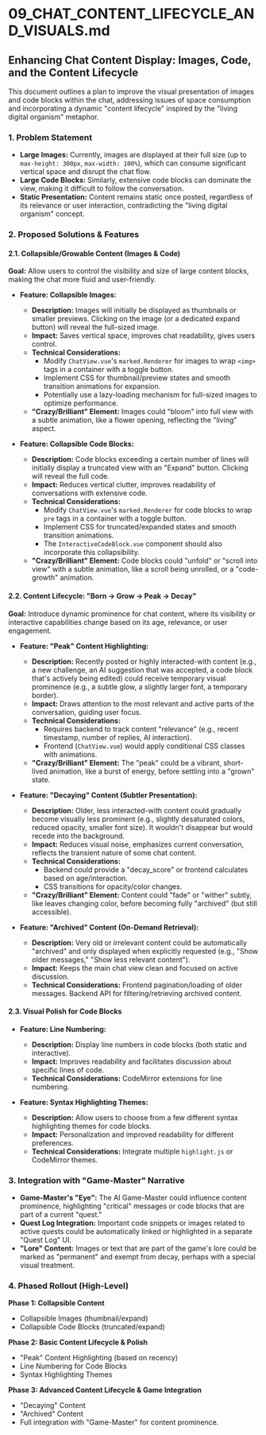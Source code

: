 # 09_CHAT_CONTENT_LIFECYCLE_AND_VISUALS.md

## Enhancing Chat Content Display: Images, Code, and the Content Lifecycle

This document outlines a plan to improve the visual presentation of images and code blocks within the chat, addressing issues of space consumption and incorporating a dynamic "content lifecycle" inspired by the "living digital organism" metaphor.

### 1. Problem Statement

- **Large Images:** Currently, images are displayed at their full size (up to `max-height: 300px`, `max-width: 100%`), which can consume significant vertical space and disrupt the chat flow.
- **Large Code Blocks:** Similarly, extensive code blocks can dominate the view, making it difficult to follow the conversation.
- **Static Presentation:** Content remains static once posted, regardless of its relevance or user interaction, contradicting the "living digital organism" concept.

### 2. Proposed Solutions & Features

#### 2.1. Collapsible/Growable Content (Images & Code)

**Goal:** Allow users to control the visibility and size of large content blocks, making the chat more fluid and user-friendly.

- **Feature: Collapsible Images:**
  - **Description:** Images will initially be displayed as thumbnails or smaller previews. Clicking on the image (or a dedicated expand button) will reveal the full-sized image.
  - **Impact:** Saves vertical space, improves chat readability, gives users control.
  - **Technical Considerations:**
    - Modify `ChatView.vue`'s `marked.Renderer` for images to wrap `<img>` tags in a container with a toggle button.
    - Implement CSS for thumbnail/preview states and smooth transition animations for expansion.
    - Potentially use a lazy-loading mechanism for full-sized images to optimize performance.
  - **"Crazy/Brilliant" Element:** Images could "bloom" into full view with a subtle animation, like a flower opening, reflecting the "living" aspect.

- **Feature: Collapsible Code Blocks:**
  - **Description:** Code blocks exceeding a certain number of lines will initially display a truncated view with an "Expand" button. Clicking will reveal the full code.
  - **Impact:** Reduces vertical clutter, improves readability of conversations with extensive code.
  - **Technical Considerations:**
    - Modify `ChatView.vue`'s `marked.Renderer` for code blocks to wrap `pre` tags in a container with a toggle button.
    - Implement CSS for truncated/expanded states and smooth transition animations.
    - The `InteractiveCodeBlock.vue` component should also incorporate this collapsibility.
  - **"Crazy/Brilliant" Element:** Code blocks could "unfold" or "scroll into view" with a subtle animation, like a scroll being unrolled, or a "code-growth" animation.

#### 2.2. Content Lifecycle: "Born -> Grow -> Peak -> Decay"

**Goal:** Introduce dynamic prominence for chat content, where its visibility or interactive capabilities change based on its age, relevance, or user engagement.

- **Feature: "Peak" Content Highlighting:**
  - **Description:** Recently posted or highly interacted-with content (e.g., a new challenge, an AI suggestion that was accepted, a code block that's actively being edited) could receive temporary visual prominence (e.g., a subtle glow, a slightly larger font, a temporary border).
  - **Impact:** Draws attention to the most relevant and active parts of the conversation, guiding user focus.
  - **Technical Considerations:**
    - Requires backend to track content "relevance" (e.g., recent timestamp, number of replies, AI interaction).
    - Frontend (`ChatView.vue`) would apply conditional CSS classes with animations.
  - **"Crazy/Brilliant" Element:** The "peak" could be a vibrant, short-lived animation, like a burst of energy, before settling into a "grown" state.

- **Feature: "Decaying" Content (Subtler Presentation):**
  - **Description:** Older, less interacted-with content could gradually become visually less prominent (e.g., slightly desaturated colors, reduced opacity, smaller font size). It wouldn't disappear but would recede into the background.
  - **Impact:** Reduces visual noise, emphasizes current conversation, reflects the transient nature of some chat content.
  - **Technical Considerations:**
    - Backend could provide a "decay_score" or frontend calculates based on age/interaction.
    - CSS transitions for opacity/color changes.
  - **"Crazy/Brilliant" Element:** Content could "fade" or "wither" subtly, like leaves changing color, before becoming fully "archived" (but still accessible).

- **Feature: "Archived" Content (On-Demand Retrieval):**
  - **Description:** Very old or irrelevant content could be automatically "archived" and only displayed when explicitly requested (e.g., "Show older messages," "Show less relevant content").
  - **Impact:** Keeps the main chat view clean and focused on active discussion.
  - **Technical Considerations:** Frontend pagination/loading of older messages. Backend API for filtering/retrieving archived content.

#### 2.3. Visual Polish for Code Blocks

- **Feature: Line Numbering:**
  - **Description:** Display line numbers in code blocks (both static and interactive).
  - **Impact:** Improves readability and facilitates discussion about specific lines of code.
  - **Technical Considerations:** CodeMirror extensions for line numbering.

- **Feature: Syntax Highlighting Themes:**
  - **Description:** Allow users to choose from a few different syntax highlighting themes for code blocks.
  - **Impact:** Personalization and improved readability for different preferences.
  - **Technical Considerations:** Integrate multiple `highlight.js` or CodeMirror themes.

### 3. Integration with "Game-Master" Narrative

- **Game-Master's "Eye":** The AI Game-Master could influence content prominence, highlighting "critical" messages or code blocks that are part of a current "quest."
- **Quest Log Integration:** Important code snippets or images related to active quests could be automatically linked or highlighted in a separate "Quest Log" UI.
- **"Lore" Content:** Images or text that are part of the game's lore could be marked as "permanent" and exempt from decay, perhaps with a special visual treatment.

### 4. Phased Rollout (High-Level)

**Phase 1: Collapsible Content**

- Collapsible Images (thumbnail/expand)
- Collapsible Code Blocks (truncated/expand)

**Phase 2: Basic Content Lifecycle & Polish**

- "Peak" Content Highlighting (based on recency)
- Line Numbering for Code Blocks
- Syntax Highlighting Themes

**Phase 3: Advanced Content Lifecycle & Game Integration**

- "Decaying" Content
- "Archived" Content
- Full integration with "Game-Master" for content prominence.